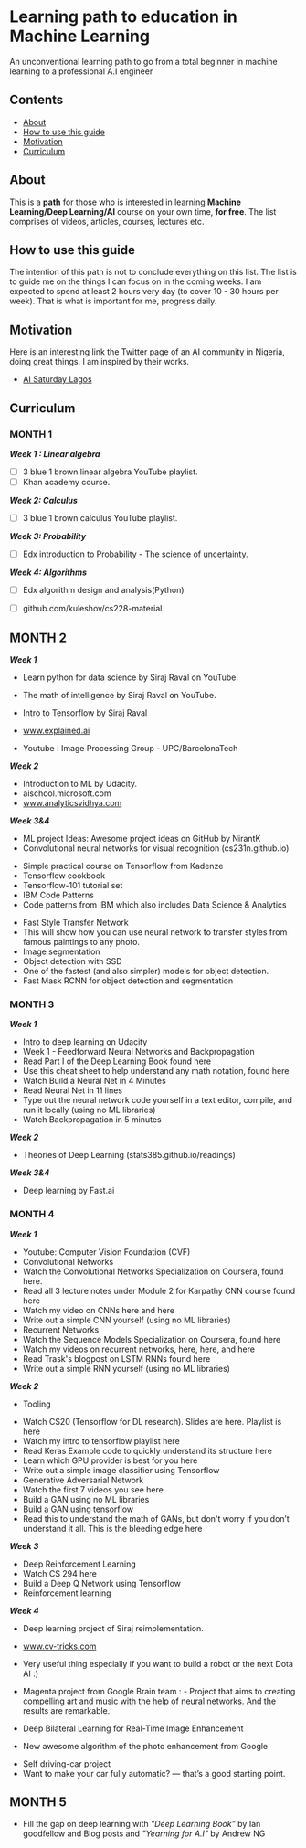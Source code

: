 # Learning path to education in Machine Learning
An unconventional learning path to go from a total beginner in machine learning to a professional A.I engineer

## Contents

- [About](#about)
- [How to use this guide](#how-to-use-this-guide)
- [Motivation](#motivation)
- [Curriculum](#curriculum)

## About
This is a **path** for those who is interested in learning **Machine Learning/Deep Learning/AI** course on your own time, **for free**. The list comprises of videos, articles, courses, lectures etc. 

## How to use this guide
The intention of this path is not to conclude everything on this list. The list is to guide me on the things I can focus on in the coming weeks. I am expected to spend at least 2 hours very day (to cover 10 - 30 hours per week). That is what is important for me, progress daily.

## Motivation
Here is an interesting link the Twitter page of an AI community in Nigeria, doing great things. I am inspired by their works.
- [AI Saturday Lagos](https://www.twitter.com/aisaturdaylagos)

## Curriculum
### MONTH 1
**_Week 1 : Linear algebra_**
- [ ] 3 blue 1 brown linear algebra YouTube playlist.
- [ ] Khan academy course.

**_Week 2: Calculus_**
- [ ] 3 blue 1 brown  calculus YouTube playlist.

**_Week 3: Probability_**
- [ ] Edx introduction to Probability - The science of uncertainty.

**_Week 4: Algorithms_**
- [ ] Edx algorithm design and analysis(Python)
- [ ] github.com/kuleshov/cs228-material


## MONTH 2
**_Week 1_**
- Learn python for data science by Siraj Raval on YouTube.
- The math of intelligence by Siraj Raval on YouTube.
- Intro to Tensorflow by Siraj Raval

- www.explained.ai
- Youtube : Image Processing Group - UPC/BarcelonaTech

**_Week 2_**
- Introduction to ML by Udacity.
- aischool.microsoft.com
- www.analyticsvidhya.com


**_Week 3&4_**
- ML project Ideas: Awesome project ideas on GitHub by NirantK
- Convolutional neural networks for visual recognition (cs231n.github.io)
*  Simple practical course on Tensorflow from Kadenze 
*  Tensorflow cookbook
*  Tensorflow-101 tutorial set
*  IBM Code Patterns
* Code patterns from IBM which also includes Data Science & Analytics
-  Fast Style Transfer Network
- This will show how you can use neural network to transfer styles from famous paintings to any photo.
-  Image segmentation
-  Object detection with SSD
- One of the fastest (and also simpler) models for object detection.
-  Fast Mask RCNN for object detection and segmentation


### MONTH 3
**_Week 1_**
- Intro to deep learning on Udacity
- Week 1 - Feedforward Neural Networks and Backpropagation
- Read Part I of the Deep Learning Book found here
- Use this cheat sheet to help understand any math notation, found here
- Watch Build a Neural Net in 4 Minutes
- Read Neural Net in 11 lines
- Type out the neural network code yourself in a text editor, compile, and run it locally (using no ML libraries)
- Watch Backpropagation in 5 minutes

**_Week 2_**
- Theories of Deep Learning (stats385.github.io/readings)

**_Week 3&4_**
- Deep learning by Fast.ai

### MONTH 4
**_Week 1_**

- Youtube: Computer Vision Foundation (CVF)
- Convolutional Networks
- Watch the Convolutional Networks Specialization on Coursera, found here.
- Read all 3 lecture notes under Module 2 for Karpathy CNN course found here
- Watch my video on CNNs here and here
- Write out a simple CNN yourself (using no ML libraries)
- Recurrent Networks
- Watch the Sequence Models Specialization on Coursera, found here
- Watch my videos on recurrent networks, here, here, and here
- Read Trask's blogpost on LSTM RNNs found here
- Write out a simple RNN yourself (using no ML libraries)

**_Week 2_**
* Tooling
- Watch CS20 (Tensorflow for DL research). Slides are here. Playlist is here
- Watch my intro to tensorflow playlist here
- Read Keras Example code to quickly understand its structure here
- Learn which GPU provider is best for you here
- Write out a simple image classifier using Tensorflow
- Generative Adversarial Network
- Watch the first 7 videos you see here
- Build a GAN using no ML libraries
- Build a GAN using tensorflow
- Read this to understand the math of GANs, but don't worry if you don’t understand it all. This is the bleeding edge here

**_Week 3_**
- Deep Reinforcement Learning
- Watch CS 294 here
- Build a Deep Q Network using Tensorflow
- Reinforcement learning

**_Week 4_**
- Deep learning project of Siraj reimplementation.
- www.cv-tricks.com

- Very useful thing especially if you want to build a robot or the next Dota AI :)
-  Magenta project from Google Brain team : - Project that aims to creating compelling art and music with the help of neural networks. And the results are remarkable.
- Deep Bilateral Learning for Real-Time Image Enhancement
* New awesome algorithm of the photo enhancement from Google
-  Self driving-car project
- Want to make your car fully automatic? — that’s a good starting point.


## MONTH 5
- Fill the gap on deep learning with *“Deep Learning Book”* by Ian goodfellow and Blog posts and *"Yearning for A.I"* by Andrew NG
